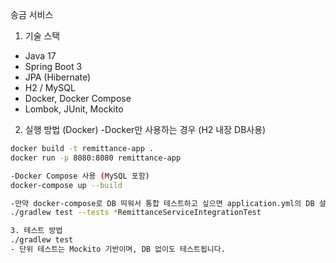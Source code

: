 송금 서비스

1. 기술 스택
- Java 17
- Spring Boot 3
- JPA (Hibernate)
- H2 / MySQL
- Docker, Docker Compose
- Lombok, JUnit, Mockito

2. 실행 방법 (Docker)
-Docker만 사용하는 경우 (H2 내장 DB사용)
```bash
docker build -t remittance-app .
docker run -p 8080:8080 remittance-app

-Docker Compose 사용 (MySQL 포함)
docker-compose up --build

-만약 docker-compose로 DB 띄워서 통합 테스트하고 싶으면 application.yml의 DB 설정만 MySQL로 변경
./gradlew test --tests *RemittanceServiceIntegrationTest

3. 테스트 방법
./gradlew test
- 단위 테스트는 Mockito 기반이며, DB 없이도 테스트됩니다.
